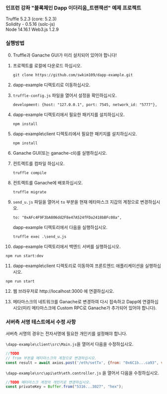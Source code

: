### 인프런 강좌 "블록체인 Dapp 이더리움_트랜잭션" 예제 프로젝트

Truffle 5.2.3 (core: 5.2.3)  
Solidity - 0.5.16 (solc-js)  
Node 14.16.1
Web3.js 1.2.9

### 실행방법

0. Truffle과 Ganache GUI가 미리 설치되어 있어야 합니다!  


1. 프로젝트를 로컬에 다운로드 하십시오.

   ```shell
   git clone https://github.com/swkim109/dapp-example.git
   ```

3. dapp-example 디렉토리로 이동하십시오.  


3. `truffle-config.js` 파일을 열어서 설정을 확인하십시오.   

   ```shell
   development: {host: "127.0.0.1", port: 7545, network_id: "5777"},
   ```

4. dapp-example 디렉토리에서 필요한 패키지를 설치하십시오.
   
   ```shell
   npm install
   ```
   
5. dapp-example\client 디렉토리에서 필요한 패키지를 설치하십시오.

   ```shell
   npm install
   ```

6. Ganache GUI(또는 ganache-cli)를 실행하십시오.  


7. 컨트랙트를 컴파일 하십시오.

   ```shell
   truffle compile
   ```

8. 컨트랙트를 Ganache에 배포하십시오. 

   ```shell
   truffle migrate
   ```

9. `send_u.js` 파일을 열어서 `to` 부분을 현재 메타마스크 지갑의 계정으로 변경하십시오.
   
   ```
   to: "0xAFc4F9F3bA806dd2F8e47A524fFDa2418bBFc08a",
   ```
   dapp-example 디렉토리에서 다음을 실행하십시오.

   ```shell
   truffle exec .\send_u.js
   ```

10. dapp-example 디렉토리에서 백엔드 서버를 실행하십시오.

   ```shell
   npm run start:dev   
   ```

11. dapp-example\client 디렉토리로 이동하여 프론트엔드 애플리케이션을 실행하십시오.

   ```shell
   npm run start
   ```

12. 웹 브라우저로 http://localhost:3000 에 연결하십시오.


13. 메타마스크의 네트워크를 Ganache로 변경하여 다시 접속하고 Dapp에 연결하십시오(미리 메타마스크에 Custom RPC로 Ganache가 추가되어 있어야 합니다).

### 서버측 서명 테스트에서 수정 사항

서버측 서명의 경우는 전자서명에 필요한 개인키를 설정해야 합니다. 

`\dapp-example\client\src\Main.js`을 열어서 다음을 수정하십시오.

```javascript
//TODO
// from 부분을 메타마스크의 계정으로 변경하십시오.
const result = await axios.post('/eth/setTx', {from: "0x6C1b...ca93", val: this.state.val});
```

`\dapp-example\src\api\eth\eth.controller.js` 을 열어서 다음을 수정하십시오.

```javascript
//TODO 메타마스크 계정의 개인키로 변경하십시오.
const privateKey = Buffer.from("5316...3027", "hex");
```



